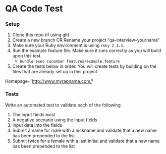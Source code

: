# QA Code Test

### Setup
1. Clone this repo (if using git)
2. Create a new branch OR Rename your project "qa-interview-yourname"
3. Make sure your Ruby environment is using `ruby 2.3.3`.
4. Run the example feature file.  Make sure it runs correctly as you will build upon this test.
    - `bundle exec cucumber features/example.feature`
5. Create the tests below in order.  You will create tests by building on the files that are already set up in this project.

Homepage='http://www.myrapname.com/'

### Tests
Write an automated test to validate each of the following:
1. The input fields exist
2. A negative scenario using the input fields
3. Input data into the fields
4. Submit a name for male with a nickname and validate that a new name has been prepended to the list
5. Submit twice for a female with a last initial and validate that a new name has been prepended to the list